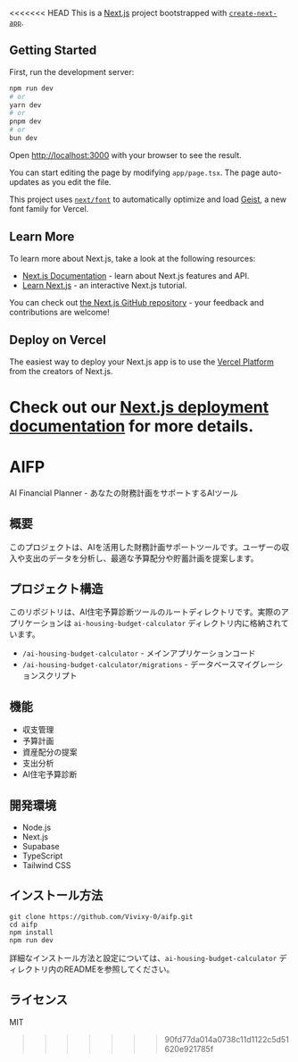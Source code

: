 <<<<<<< HEAD
This is a [Next.js](https://nextjs.org) project bootstrapped with [`create-next-app`](https://nextjs.org/docs/app/api-reference/cli/create-next-app).

## Getting Started

First, run the development server:

```bash
npm run dev
# or
yarn dev
# or
pnpm dev
# or
bun dev
```

Open [http://localhost:3000](http://localhost:3000) with your browser to see the result.

You can start editing the page by modifying `app/page.tsx`. The page auto-updates as you edit the file.

This project uses [`next/font`](https://nextjs.org/docs/app/building-your-application/optimizing/fonts) to automatically optimize and load [Geist](https://vercel.com/font), a new font family for Vercel.

## Learn More

To learn more about Next.js, take a look at the following resources:

- [Next.js Documentation](https://nextjs.org/docs) - learn about Next.js features and API.
- [Learn Next.js](https://nextjs.org/learn) - an interactive Next.js tutorial.

You can check out [the Next.js GitHub repository](https://github.com/vercel/next.js) - your feedback and contributions are welcome!

## Deploy on Vercel

The easiest way to deploy your Next.js app is to use the [Vercel Platform](https://vercel.com/new?utm_medium=default-template&filter=next.js&utm_source=create-next-app&utm_campaign=create-next-app-readme) from the creators of Next.js.

Check out our [Next.js deployment documentation](https://nextjs.org/docs/app/building-your-application/deploying) for more details.
=======
# AIFP

AI Financial Planner - あなたの財務計画をサポートするAIツール

## 概要

このプロジェクトは、AIを活用した財務計画サポートツールです。ユーザーの収入や支出のデータを分析し、最適な予算配分や貯蓄計画を提案します。

## プロジェクト構造

このリポジトリは、AI住宅予算診断ツールのルートディレクトリです。実際のアプリケーションは `ai-housing-budget-calculator` ディレクトリ内に格納されています。

- `/ai-housing-budget-calculator` - メインアプリケーションコード
- `/ai-housing-budget-calculator/migrations` - データベースマイグレーションスクリプト

## 機能

- 収支管理
- 予算計画
- 資産配分の提案
- 支出分析
- AI住宅予算診断

## 開発環境

- Node.js
- Next.js
- Supabase
- TypeScript
- Tailwind CSS

## インストール方法

```
git clone https://github.com/Vivixy-0/aifp.git
cd aifp
npm install
npm run dev
```

詳細なインストール方法と設定については、`ai-housing-budget-calculator` ディレクトリ内のREADMEを参照してください。

## ライセンス

MIT
>>>>>>> 90fd77da014a0738c11d1122c5d51620e921785f
